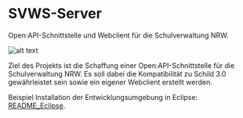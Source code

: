 # SVWS-Server

Open:API-Schnittstelle und Webclient für die Schulverwaltung NRW. 

![alt text](https://user-images.githubusercontent.com/34127980/92908354-71004880-f426-11ea-99ca-9ce758d20c7b.png)


Ziel des Projekts ist die Schaffung einer Open:API-Schnittstelle für die Schulverwaltung NRW. 
Es soll dabei die Kompatibilität zu Schild 3.0 gewährleistet sein sowie ein eigener Webclient erstellt werden. 
  

Beispiel Installation der Entwicklungsumgebung in Eclipse: [README_Eclipse](README_Eclipse.md).




